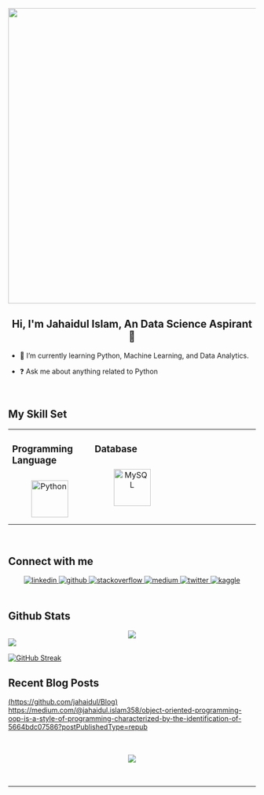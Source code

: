 <div align="center">
<img src="https://i.pinimg.com/originals/fc/71/63/fc71635c7f1b09ed30413f59bb749582.gif" align="center" height="" width="600" />
</div>  
  

## **<div align="center">Hi, I'm Jahaidul Islam, An Data Science Aspirant 🚀</div>**  
  

- 🌱 I’m currently learning Python, Machine Learning, and Data Analytics.  
  

- ❓ Ask me about anything related to Python  
  

<br/>  


## My Skill Set  
<table><tr><td valign="top" width="33%">



### Programming Language  
<div align="center">  
<a href="https://www.python.org/" target="_blank"><img style="margin: 10px" src="https://profilinator.rishav.dev/skills-assets/python-original.svg" alt="Python" height="75" /></a>  
</div>

</td><td valign="top" width="33%">



### Database  
<div align="center">  
<a href="https://www.mysql.com/" target="_blank"><img style="margin: 10px" src="https://profilinator.rishav.dev/skills-assets/mysql-original-wordmark.svg" alt="MySQL" height="75" /></a>  
</div>

</td><td valign="top" width="33%">



</td></tr></table>  

<br/>  


## Connect with me  
<div align="center">
<a href="https://linkedin.com/in/jahaidul-islam358" target="_blank">
<img src=https://img.shields.io/badge/linkedin-%231E77B5.svg?&style=for-the-badge&logo=linkedin&logoColor=white alt=linkedin style="margin-bottom: 5px;" />
</a>
<a href="https://github.com/jahaidul" target="_blank">
<img src=https://img.shields.io/badge/github-%2324292e.svg?&style=for-the-badge&logo=github&logoColor=white alt=github style="margin-bottom: 5px;" />
</a>
<a href="https://stackoverflow.com/users/12724247/jahaidul-islam" target="_blank">
<img src=https://img.shields.io/badge/stackoverflow-%23F28032.svg?&style=for-the-badge&logo=stackoverflow&logoColor=white alt=stackoverflow style="margin-bottom: 5px;" />
</a>
<a href="https://medium.com/@jahaidul.islam358" target="_blank">
<img src=https://img.shields.io/badge/medium-%23292929.svg?&style=for-the-badge&logo=medium&logoColor=white alt=medium style="margin-bottom: 5px;" />
</a>
<a href="https://twitter.com/Jahaidul35" target="_blank">
<img src=https://img.shields.io/badge/twitter-%2300acee.svg?&style=for-the-badge&logo=twitter&logoColor=white alt=twitter style="margin-bottom: 5px;" />
</a>
<a href="https://www.kaggle.com/jahaidulislam" target="_blank">
<img src=https://img.shields.io/badge/kaggle-%2344BAE8.svg?&style=for-the-badge&logo=kaggle&logoColor=white alt=kaggle style="margin-bottom: 5px;" />
</a>  
</div>  
  

<br/>  


## Github Stats  
<div align="center"><img src="https://github-readme-stats.vercel.app/api?username=jahaidul&show_icons=true&count_private=true&hide_border=true" align="center" /></div>  

<img src="https://github-readme-stats.vercel.app/api/top-langs/?username=jahaidul&hide_border=true&layout=compact" align="left" />  

<br/>  


[![GitHub Streak](https://streak-stats.demolab.com?user=jahaidul)](https://git.io/streak-stats)
<br/>

## Recent Blog Posts  
  [(https://github.com/jahaidul/Blog)](https://medium.com/@jahaidul.islam358/map-filter-and-reduce-6e833a7737d3)
  https://medium.com/@jahaidul.islam358/object-oriented-programming-oop-is-a-style-of-programming-characterized-by-the-identification-of-5664bdc07586?postPublishedType=repub

<br/>  

  

<br/>  

<div align="center">
<img src="https://komarev.com/ghpvc/?username=jahaidul&&style=flat-square" align="center" />
</div>  
  

<br/>  

<div align="center"></div>
<br />

----
